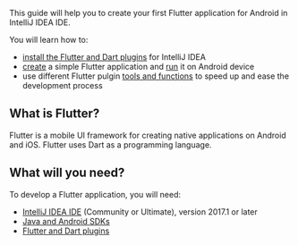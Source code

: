 This guide will help you to create your first Flutter application for Android in IntelliJ IDEA IDE.

You will learn how to:

- [install the Flutter  and Dart plugins](install.md) for IntelliJ IDEA
- [create](create_app.md) a simple Flutter application and [run](run_app.md) it on Android device
- use different Flutter pulgin [tools and functions](tools_functions.md) to speed up and ease the development process

## What is Flutter? ##
Flutter is a mobile UI framework for creating native applications on Android and iOS. Flutter uses Dart as a programming language.
## What will you need? ##
To develop a Flutter application, you will need:

- [IntelliJ IDEA IDE](https://www.jetbrains.com/idea/download/) (Community or Ultimate), version 2017.1 or later
- [Java and Android SDKs](https://www.jetbrains.com/help/idea/sdk.html)
- [Flutter and Dart plugins](install.md)
